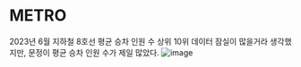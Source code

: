 # METRO
2023년 6월 지하철 8호선 평균 승차 인원 수 상위 10위 데이터
잠실이 많을거라 생각했지만,
문정이 평균 승차 인원 수가 제일 많았다.
![image](https://github.com/minseok06/METRO/assets/121544294/8213557c-98db-4677-9aa4-a6e6c3c7bdd5)
